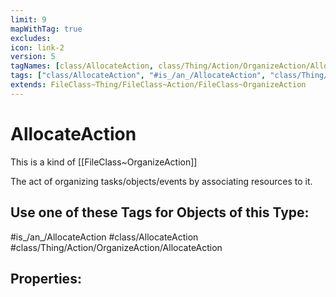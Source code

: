 ```yaml
---
limit: 9
mapWithTag: true
excludes:
icon: link-2
version: 5
tagNames: [class/AllocateAction, class/Thing/Action/OrganizeAction/AllocateAction, schema-org/AllocateAction]
tags: ["class/AllocateAction", "#is_/an_/AllocateAction", "class/Thing/Action/OrganizeAction/AllocateAction"]
extends: FileClass~Thing/FileClass~Action/FileClass~OrganizeAction
---
```


# AllocateAction
This is a kind of [[FileClass~OrganizeAction]]

The act of organizing tasks/objects/events by associating resources to it.


## Use one of these Tags for Objects of this Type:

#is_/an_/AllocateAction
#class/AllocateAction
#class/Thing/Action/OrganizeAction/AllocateAction

## Properties:


